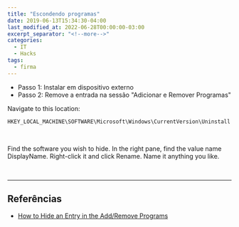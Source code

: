 ```yaml
---
title: "Escondendo programas"
date: 2019-06-13T15:34:30-04:00
last_modified_at: 2022-06-28T00:00:00-03:00
excerpt_separator: "<!--more-->"
categories:
  - IT
  - Hacks
tags:
  - firma
---
```


- Passo 1: Instalar em dispositivo externo
- Passo 2: Remove a entrada na sessão "Adicionar e Remover Programas"

Navigate to this location:

```
HKEY_LOCAL_MACHINE\SOFTWARE\Microsoft\Windows\CurrentVersion\Uninstall
```

<br>

Find the software you wish to hide.
In the right pane, find the value name DisplayName. Right-click it and click Rename. Name it anything you like.

<br>

---

## Referências

- [How to Hide an Entry in the Add/Remove Programs](https://www.wikihow.com/Hide-an-Entry-in-the-Add/Remove-Programs#:~:text=Type%20in%20regedit%20and%20hit%20%E2%86%B5%20Enter%20.,-2&text=2-,Navigate%20to%20this%20location%3A%20HKEY_LOCAL_MACHINE%5CSOFTWARE%5CMicrosoft%5CWindows,software%20you%20wish%20to%20hide.&text=Right%2Dclick%20in%20the%20open,select%20New%E2%86%92DWORD%20Value)
